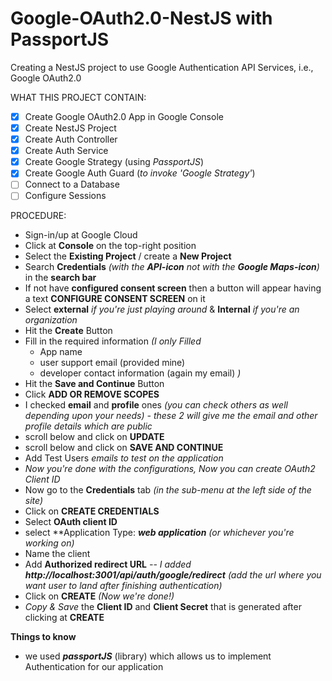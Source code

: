 # Google-OAuth2.0-NestJS with PassportJS
Creating a NestJS project to use Google Authentication API Services, i.e., Google OAuth2.0

WHAT THIS PROJECT CONTAIN:
- [x] Create Google OAuth2.0 App in Google Console
- [x] Create NestJS Project
- [x] Create Auth Controller
- [x] Create Auth Service
- [x] Create Google Strategy (using *PassportJS*)
- [x] Create Google Auth Guard (*to invoke 'Google Strategy'*)
- [ ] Connect to a Database
- [ ] Configure Sessions 

PROCEDURE:

- Sign-in/up at Google Cloud
- Click at **Console** on the top-right position
- Select the **Existing Project** / create a **New Project**
- Search **Credentials** *(with the **API-icon** not with the **Google Maps-icon**)* in the **search bar**
- If not have **configured consent screen** then a button will appear having a text **CONFIGURE CONSENT SCREEN** on it
- Select **external** *if you're just playing around* & **Internal** *if you're an organization*
- Hit the **Create** Button
- Fill in the required information *(I only Filled*
	- App name
	- user support email (provided mine)
	- developer contact information (again my email)
*)*
- Hit the **Save and Continue** Button
- Click **ADD OR REMOVE SCOPES**
- I checked **email** and **profile** ones *(you can check others as well depending upon your needs) - these 2 will give me the email and other profile details which are public*
- scroll below and click on **UPDATE**
- scroll below and click on **SAVE AND CONTINUE**
- Add Test Users *emails to test on the application*
- *Now you're done with the configurations, Now you can create OAuth2 Client ID*
- Now go to the **Credentials** tab *(in the sub-menu at the left side of the site)*
- Click on **CREATE CREDENTIALS**
- Select **OAuth client ID**
- select **Application Type: ***web application*** *(or whichever you're working on)*
- Name the client
- Add **Authorized redirect URL** *-- I added **http://localhost:3001/api/auth/google/redirect** (add the url where you want user to land after finishing authentication)*
- Click on **CREATE** *(Now we're done!)*
- *Copy & Save* the **Client ID** and **Client Secret** that is generated after clicking at **CREATE**

**Things to know**
- we used ***passportJS*** (library) which allows us to implement Authentication for our application